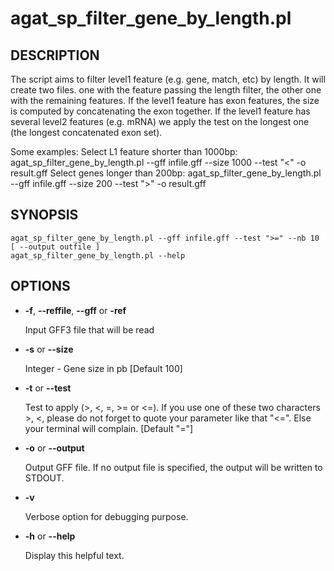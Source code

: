 # agat\_sp\_filter\_gene\_by\_length.pl

## DESCRIPTION

The script aims to filter level1 feature (e.g. gene, match, etc) by length.
It will create two files. one with the feature passing the length filter,
the other one with the remaining features.
If the level1 feature has exon features, the size is computed by concatenating
the exon together. If the level1 feature has several level2 features (e.g. mRNA)
we apply the test on the longest one (the longest concatenated exon set).

Some examples:
Select L1 feature shorter than 1000bp:
agat\_sp\_filter\_gene\_by\_length.pl --gff infile.gff  --size 1000 --test "<" -o result.gff
Select genes longer than 200bp:
agat\_sp\_filter\_gene\_by\_length.pl --gff infile.gff --size 200 --test ">" -o result.gff

## SYNOPSIS

```
agat_sp_filter_gene_by_length.pl --gff infile.gff --test ">=" --nb 10 [ --output outfile ]
agat_sp_filter_gene_by_length.pl --help
```

## OPTIONS

- **-f**, **--reffile**, **--gff**  or **-ref**

    Input GFF3 file that will be read

- **-s** or **--size**

    Integer - Gene size in pb \[Default 100\]

- **-t** or **--test**

    Test to apply (>, <, =, >= or <=). If you use one of these two characters >, <,
    please do not forget to quote your parameter like that "<=". Else your terminal will complain.
    \[Default "="\]

- **-o** or **--output**

    Output GFF file.  If no output file is specified, the output will be
    written to STDOUT.

- **-v**

    Verbose option for debugging purpose.

- **-h** or **--help**

    Display this helpful text.

